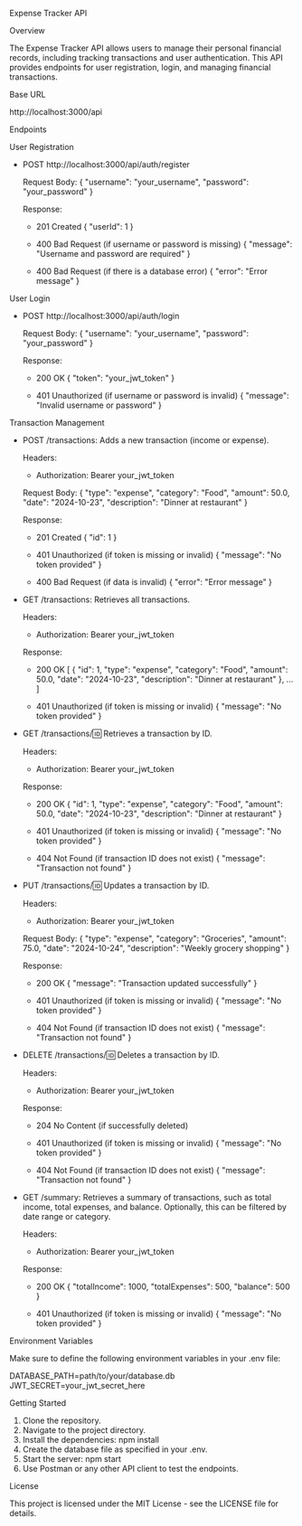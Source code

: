 Expense Tracker API

Overview

The Expense Tracker API allows users to manage their personal financial records, including tracking transactions and user authentication. This API provides endpoints for user registration, login, and managing financial transactions.

Base URL

http://localhost:3000/api

Endpoints

User Registration

- POST http://localhost:3000/api/auth/register

  Request Body:
  {
  "username": "your_username",
  "password": "your_password"
  }

  Response:

  - 201 Created
    {
    "userId": 1
    }

  - 400 Bad Request (if username or password is missing)
    {
    "message": "Username and password are required"
    }

  - 400 Bad Request (if there is a database error)
    {
    "error": "Error message"
    }

User Login

- POST http://localhost:3000/api/auth/login

  Request Body:
  {
  "username": "your_username",
  "password": "your_password"
  }

  Response:

  - 200 OK
    {
    "token": "your_jwt_token"
    }

  - 401 Unauthorized (if username or password is invalid)
    {
    "message": "Invalid username or password"
    }

Transaction Management

- POST /transactions: Adds a new transaction (income or expense).

  Headers:

  - Authorization: Bearer your_jwt_token

  Request Body:
  {
  "type": "expense",
  "category": "Food",
  "amount": 50.0,
  "date": "2024-10-23",
  "description": "Dinner at restaurant"
  }

  Response:

  - 201 Created
    {
    "id": 1
    }

  - 401 Unauthorized (if token is missing or invalid)
    {
    "message": "No token provided"
    }

  - 400 Bad Request (if data is invalid)
    {
    "error": "Error message"
    }

- GET /transactions: Retrieves all transactions.

  Headers:

  - Authorization: Bearer your_jwt_token

  Response:

  - 200 OK
    [
    {
    "id": 1,
    "type": "expense",
    "category": "Food",
    "amount": 50.0,
    "date": "2024-10-23",
    "description": "Dinner at restaurant"
    },
    ...
    ]

  - 401 Unauthorized (if token is missing or invalid)
    {
    "message": "No token provided"
    }

- GET /transactions/:id: Retrieves a transaction by ID.

  Headers:

  - Authorization: Bearer your_jwt_token

  Response:

  - 200 OK
    {
    "id": 1,
    "type": "expense",
    "category": "Food",
    "amount": 50.0,
    "date": "2024-10-23",
    "description": "Dinner at restaurant"
    }

  - 401 Unauthorized (if token is missing or invalid)
    {
    "message": "No token provided"
    }

  - 404 Not Found (if transaction ID does not exist)
    {
    "message": "Transaction not found"
    }

- PUT /transactions/:id: Updates a transaction by ID.

  Headers:

  - Authorization: Bearer your_jwt_token

  Request Body:
  {
  "type": "expense",
  "category": "Groceries",
  "amount": 75.0,
  "date": "2024-10-24",
  "description": "Weekly grocery shopping"
  }

  Response:

  - 200 OK
    {
    "message": "Transaction updated successfully"
    }

  - 401 Unauthorized (if token is missing or invalid)
    {
    "message": "No token provided"
    }

  - 404 Not Found (if transaction ID does not exist)
    {
    "message": "Transaction not found"
    }

- DELETE /transactions/:id: Deletes a transaction by ID.

  Headers:

  - Authorization: Bearer your_jwt_token

  Response:

  - 204 No Content (if successfully deleted)

  - 401 Unauthorized (if token is missing or invalid)
    {
    "message": "No token provided"
    }

  - 404 Not Found (if transaction ID does not exist)
    {
    "message": "Transaction not found"
    }

- GET /summary: Retrieves a summary of transactions, such as total income, total expenses, and balance. Optionally, this can be filtered by date range or category.

  Headers:

  - Authorization: Bearer your_jwt_token

  Response:

  - 200 OK
    {
    "totalIncome": 1000,
    "totalExpenses": 500,
    "balance": 500
    }

  - 401 Unauthorized (if token is missing or invalid)
    {
    "message": "No token provided"
    }

Environment Variables

Make sure to define the following environment variables in your .env file:

DATABASE_PATH=path/to/your/database.db
JWT_SECRET=your_jwt_secret_here

Getting Started

1. Clone the repository.
2. Navigate to the project directory.
3. Install the dependencies:
   npm install
4. Create the database file as specified in your .env.
5. Start the server:
   npm start
6. Use Postman or any other API client to test the endpoints.

License

This project is licensed under the MIT License - see the LICENSE file for details.
